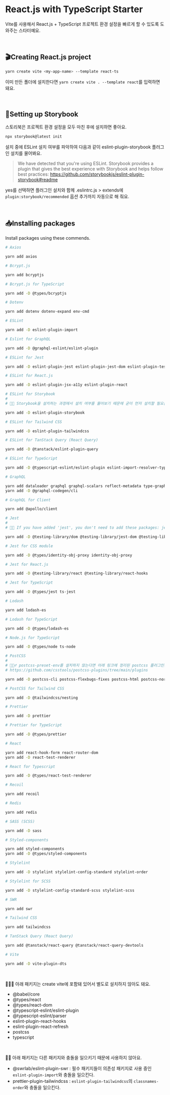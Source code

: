 # React.js with TypeScript Starter

Vite를 사용해서 React.js + TypeScript 프로젝트 환경 설정을 빠르게 할 수 있도록 도와주는 스타터예요.

<br>

## 🎬Creating React.js project

```bash
yarn create vite <my-app-name> --template react-ts
```

이미 만든 폴더에 설치한다면 `yarn create vite . --template react`를 입력하면 돼요.

<br>

## 📒Setting up Storybook

스토리북은 프로젝트 환경 설정을 모두 마친 후에 설치하면 좋아요.

```bash
npx storybook@latest init
```

설치 중에 ESLint 설치 여부를 파악하여 다음과 같이 eslint-plugin-storybook 플러그인 설치를 물어봐요.

> We have detected that you're using ESLint. Storybook provides a plugin that gives the best experience with Storybook and helps follow best practices: <https://github.com/storybookjs/eslint-plugin-storybook#readme>

yes를 선택하면 플러그인 설치와 함께 .eslintrc.js > extends에 `plugin:storybook/recommended` 옵션 추가까지 자동으로 해 줘요.

<br>

## 📥Installing packages

Install packages using these commends.

```bash
# Axios

yarn add axios

# Bcrypt.js

yarn add bcryptjs

# Bcrypt.js for TypeScript

yarn add -D @types/bcryptjs

# Dotenv

yarn add dotenv dotenv-expand env-cmd

# ESLint

yarn add -D eslint-plugin-import

# Eslint for GraphQL

yarn add -D @graphql-eslint/eslint-plugin

# ESLint for Jest

yarn add -D eslint-plugin-jest eslint-plugin-jest-dom eslint-plugin-testing-library jest-resolve

# ESLint for React.js

yarn add -D eslint-plugin-jsx-a11y eslint-plugin-react

# ESLint for Storybook
#
# 💁🏻 Storybook을 설치하는 과정에서 설치 여부를 물어보기 때문에 굳이 먼저 설치할 필요는 없어요.

yarn add -D eslint-plugin-storybook

# ESLint for Tailwind CSS

yarn add -D eslint-plugin-tailwindcss

# ESLint for TanStack Query (React Query)

yarn add -D @tanstack/eslint-plugin-query

# ESLint for TypeScript

yarn add -D @typescript-eslint/eslint-plugin eslint-import-resolver-typescript

# GraphQL

yarn add dataloader graphql graphql-scalars reflect-metadata type-graphql
yarn add -D @graphql-codegen/cli

# GraphQL for Client

yarn add @apollo/client

# Jest
#
# 💁🏻 If you have added 'jest', you don't need to add these packages: jest-resolve and jest-resolve-dependencies.

yarn add -D @testing-library/dom @testing-library/jest-dom @testing-library/user-event jest jest-watch-typeahead jsdom

# Jest for CSS module

yarn add -D @types/identity-obj-proxy identity-obj-proxy

# Jest for React.js

yarn add -D @testing-library/react @testing-library/react-hooks

# Jest for TypeScript

yarn add -D @types/jest ts-jest

# Lodash

yarn add lodash-es

# Lodash for TypeScript

yarn add -D @types/lodash-es

# Node.js for TypeScript

yarn add -D @types/node ts-node

# PostCSS
#
# 💁🏻‍♂️ postcss-preset-env를 설치하지 않는다면 아래 링크에 정리된 postcss 플러그인은 별도로 설치해야 해요.
# https://github.com/csstools/postcss-plugins/tree/main/plugins

yarn add -D postcss-cli postcss-flexbugs-fixes postcss-html postcss-normalize postcss-preset-env postcss-syntax postcss-url

# PostCSS for Tailwind CSS

yarn add -D @tailwindcss/nesting

# Prettier

yarn add -D prettier

# Prettier for TypeScript

yarn add -D @types/prettier

# React

yarn add react-hook-form react-router-dom
yarn add -D react-test-renderer

# React for Typescript

yarn add -D @types/react-test-renderer

# Recoil

yarn add recoil

# Redis

yarn add redis

# SASS (SCSS)

yarn add -D sass

# Styled-components

yarn add styled-components
yarn add -D @types/styled-components

# Stylelint

yarn add -D stylelint stylelint-config-standard stylelint-order

# Stylelint for SCSS

yarn add -D stylelint-config-standard-scss stylelint-scss

# SWR

yarn add swr

# Tailwind CSS

yarn add tailwindcss

# TanStack Query (React Query)

yarn add @tanstack/react-query @tanstack/react-query-devtools

# Vite

yarn add -D vite-plugin-dts
```

<br>

💁🏻‍♀️ 아래 패키지는 create vite에 포함돼 있어서 별도로 설치하지 않아도 돼요.

- @babel/core
- @types/react
- @types/react-dom
- @typescript-eslint/eslint-plugin
- @typescript-eslint/parser
- eslint-plugin-react-hooks
- eslint-plugin-react-refresh
- postcss
- typescript

<br>

💁🏻 아래 패키지는 다른 패키지와 충돌을 일으키기 때문에 사용하지 않아요.

- @swrlab/eslint-plugin-swr : 필수 패키지들이 의존성 패키지로 사용 중인 `eslint-plugin-import`와 충돌을 일으킨다.
- prettier-plugin-tailwindcss : `eslint-plugin-tailwindcss`의 `classnames-order`와 충돌을 일으킨다.
